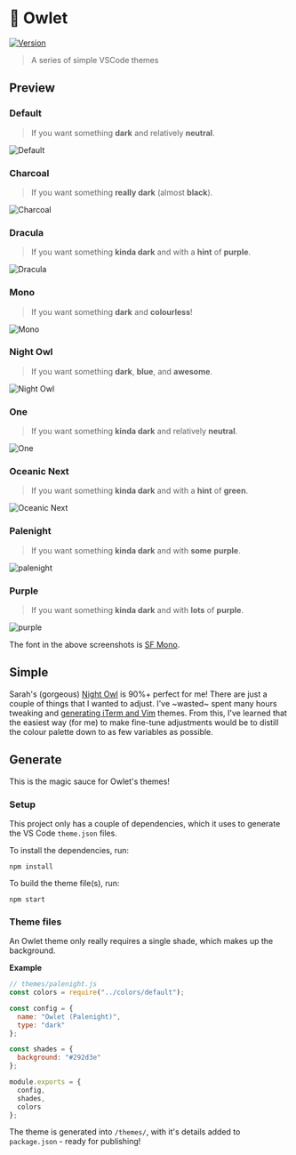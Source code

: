 # 🦉 Owlet

[![Version](https://vsmarketplacebadge.apphb.com/version/itsjonq.owlet.svg)](https://marketplace.visualstudio.com/items?itemName=itsjonq.owlet)

> A series of simple VSCode themes

## Preview

### Default

> If you want something **dark** and relatively **neutral**.

![Default](https://raw.githubusercontent.com/ItsJonQ/owlet/master/images/owlet-default.jpg)

### Charcoal

> If you want something **really dark** (almost **black**).

![Charcoal](https://raw.githubusercontent.com/ItsJonQ/owlet/master/images/owlet-charcoal.jpg)

### Dracula

> If you want something **kinda dark** and with a **hint** of **purple**.

![Dracula](https://raw.githubusercontent.com/ItsJonQ/owlet/master/images/owlet-dracula.jpg)

### Mono

> If you want something **dark** and **colourless**!

![Mono](https://raw.githubusercontent.com/ItsJonQ/owlet/master/images/owlet-mono.jpg)

### Night Owl

> If you want something **dark**, **blue**, and **awesome**.

![Night Owl](https://raw.githubusercontent.com/ItsJonQ/owlet/master/images/owlet-night-owl.jpg)

### One

> If you want something **kinda dark** and relatively **neutral**.

![One](https://raw.githubusercontent.com/ItsJonQ/owlet/master/images/owlet-one.jpg)

### Oceanic Next

> If you want something **kinda dark** and with a **hint** of **green**.

![Oceanic Next](https://raw.githubusercontent.com/ItsJonQ/owlet/master/images/owlet-oceanic-next.jpg)

### Palenight

> If you want something **kinda dark** and with **some** **purple**.

![palenight](https://raw.githubusercontent.com/ItsJonQ/owlet/master/images/owlet-palenight.jpg)

### Purple

> If you want something **kinda dark** and with **lots** of **purple**.

![purple](https://raw.githubusercontent.com/ItsJonQ/owlet/master/images/owlet-purple.jpg)

The font in the above screenshots is [SF Mono](http://osxdaily.com/2018/01/07/use-sf-mono-font-mac/).

## Simple

Sarah's (gorgeous) [Night Owl](https://github.com/sdras/night-owl-vscode-theme) is 90%+ perfect for me! There are just a couple of things that I wanted to adjust.
I've ~wasted~ spent many hours tweaking and [generating iTerm and Vim](https://github.com/ItsJonQ/base16-builder) themes. From this, I've learned that the easiest way (for me) to make fine-tune adjustments would be to distill the colour palette down to as few variables as possible.

## Generate

This is the magic sauce for Owlet's themes!

### Setup

This project only has a couple of dependencies, which it uses to generate the VS Code `theme.json` files.

To install the dependencies, run:

```
npm install
```

To build the theme file(s), run:

```
npm start
```

### Theme files

An Owlet theme only really requires a single shade, which makes up the background.

**Example**

```js
// themes/palenight.js
const colors = require("../colors/default");

const config = {
  name: "Owlet (Palenight)",
  type: "dark"
};

const shades = {
  background: "#292d3e"
};

module.exports = {
  config,
  shades,
  colors
};
```

The theme is generated into `/themes/`, with it's details added to `package.json` - ready for publishing!
